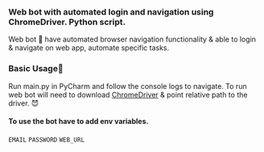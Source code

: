 ### Web bot with automated login and navigation using ChromeDriver. Python script.

Web bot 🤖 have automated browser navigation functionality & able to login & navigate on web app, automate specific tasks. 

### Basic Usage🦿
Run main.py in PyCharm and follow the console logs to navigate.
To run web bot will need to download [ChromeDriver](https://chromedriver.chromium.org/downloads) & point relative path to the driver. 😈

#### To use the bot have to add env variables.

`EMAIL` `PASSWORD` `WEB_URL`